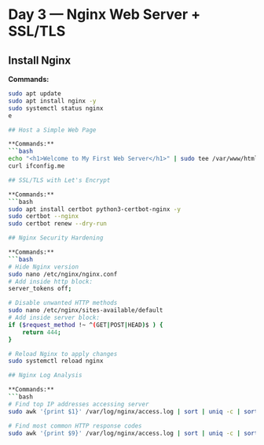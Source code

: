 # Day 3 — Nginx Web Server + SSL/TLS

## Install Nginx

**Commands:**
```bash
sudo apt update
sudo apt install nginx -y
sudo systemctl status nginx
e

## Host a Simple Web Page

**Commands:**
```bash
echo "<h1>Welcome to My First Web Server</h1>" | sudo tee /var/www/html/index.html
curl ifconfig.me

## SSL/TLS with Let's Encrypt

**Commands:**
```bash
sudo apt install certbot python3-certbot-nginx -y
sudo certbot --nginx
sudo certbot renew --dry-run

## Nginx Security Hardening

**Commands:**
```bash
# Hide Nginx version
sudo nano /etc/nginx/nginx.conf
# Add inside http block:
server_tokens off;

# Disable unwanted HTTP methods
sudo nano /etc/nginx/sites-available/default
# Add inside server block:
if ($request_method !~ ^(GET|POST|HEAD)$ ) {
    return 444;
}

# Reload Nginx to apply changes
sudo systemctl reload nginx

## Nginx Log Analysis

**Commands:**
```bash
# Find top IP addresses accessing server
sudo awk '{print $1}' /var/log/nginx/access.log | sort | uniq -c | sort -nr | head

# Find most common HTTP response codes
sudo awk '{print $9}' /var/log/nginx/access.log | sort | uniq -c | sort -nr
